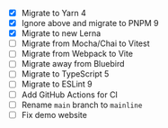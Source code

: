 - [x] Migrate to Yarn 4
- [x] Ignore above and migrate to PNPM 9
- [x] Migrate to new Lerna
- [ ] Migrate from Mocha/Chai to Vitest
- [ ] Migrate from Webpack to Vite
- [ ] Migrate away from Bluebird
- [ ] Migrate to TypeScript 5
- [ ] Migrate to ESLint 9
- [ ] Add GitHub Actions for CI
- [ ] Rename `main` branch to `mainline`
- [ ] Fix demo website
